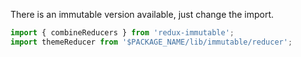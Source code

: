 There is an immutable version available, just change the import.

```js static
import { combineReducers } from 'redux-immutable';
import themeReducer from '$PACKAGE_NAME/lib/immutable/reducer';
```

